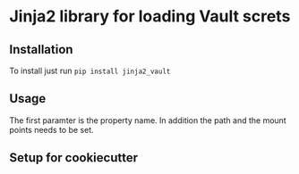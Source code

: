 # Jinja2 library for loading Vault screts

## Installation
To install just run ```pip install jinja2_vault```

## Usage 
The first paramter is the property name. In addition the path and the mount points needs to be set.

## Setup for cookiecutter